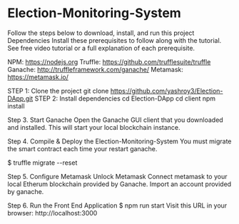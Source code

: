 # Election-Monitoring-System
Follow the steps below to download, install, and run this project
Dependencies
Install these prerequisites to follow along with the tutorial. See free video tutorial or a full explanation of each prerequisite.

NPM: https://nodejs.org
Truffle: https://github.com/trufflesuite/truffle
Ganache: http://truffleframework.com/ganache/
Metamask: https://metamask.io/

STEP 1: Clone the project
 git clone https://github.com/yashroy3/Election-DApp.git
STEP 2: Install dependencies
  cd Election-DApp
  cd client
  npm install

Step 3. Start Ganache
Open the Ganache GUI client that you downloaded and installed. This will start your local blockchain instance.


Step 4. Compile & Deploy the  Election-Monitoring-System
You must migrate the smart contract each time your restart ganache.

$ truffle migrate --reset 

Step 5. Configure Metamask
Unlock Metamask Connect metamask to your local Etherum blockchain provided by Ganache. Import an account provided by ganache.


Step 6. Run the Front End Application
$ npm run start 
Visit this URL in your browser: http://localhost:3000
